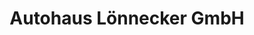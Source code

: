 ---
title: "Autohaus Lönnecker GmbH"
url: /neubrandenburg/autohaus-loennecker-gmbh/
shop: Autohaus
---